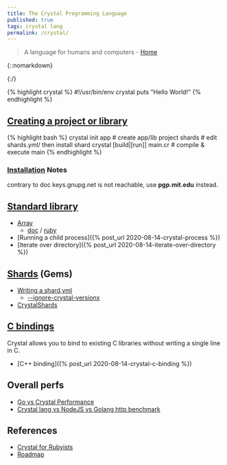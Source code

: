 ```yaml
---
title: The Crystal Programming Language
published: true
tags: crystal lang
permalink: /crystal/
---
```

> A language for humans and computers - [Home](https://crystal-lang.org/)

{::nomarkdown}
<link rel="shortcut icon" href="https://crystal-lang.org/favicon.ico" type="image/x-icon" />
{:/}

{% highlight crystal %}
#!/usr/bin/env crystal
puts "Hello World!"
{% endhighlight %}

## [Creating a project or library](https://crystal-lang.org/docs/using_the_compiler/)

{% highlight bash %}
crystal init app <name>         # create app/lib project
shards                          # edit shards.yml/ then install shard
crystal [build|[run]] main.cr   # compile & execute main
{% endhighlight %}

### [Installation](https://crystal-lang.org/install/on_ubuntu/) Notes

contrary to doc keys.gnupg.net is not reachable,
use **pgp.mit.edu** instead.

## [Standard library](https://crystal-lang.org/api/)
- [Array](https://mordsith.github.io/2017/crystal-tutorial-the-basics---array/)
	- [doc](https://crystal-lang.org/api/0.20.5/Array.html) / [ruby](https://ruby-doc.org/core-2.7.1/Array.html)
- [Running a child process]({% post_url 2020-08-14-crystal-process %})
- [Iterate over directory]({% post_url 2020-08-14-iterate-over-directory %})

## [Shards](https://crystal-lang.org/reference/guides/writing_shards.html) (Gems)
- [Writing a shard.yml](https://github.com/crystal-lang/shards/blob/master/SPEC.md)
	- [--ignore-crystal-versionx](https://github.com/crystal-lang/shards/blob/master/SPEC.md#crystal)
- [CrystalShards](http://crystalshards.xyz/?sort=updated&page=1)
  
## [C bindings](https://crystal-lang.org/reference/syntax_and_semantics/c_bindings/)

Crystal allows you to bind to existing C libraries without writing a single line in C.

- [C++ binding]({% post_url 2020-08-14-crystal-c-binding %})

## Overall perfs
- [Go vs Crystal Performance](https://ptimofeev.com/go-vs-crystal-perfomance/)
- [Crystal lang vs NodeJS vs Golang http benchmark](http://blog.seraum.com/crystal-lang-vs-nodejs-vs-golang-vs-http-benchmark)
  

## References
  
- [Crystal for Rubyists](https://github.com/crystal-lang/crystal/wiki/Crystal-for-Rubyists)
- [Roadmap](https://github.com/crystal-lang/crystal/wiki/Roadmap)
